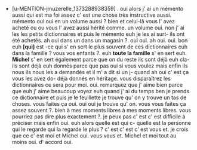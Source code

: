  * [u-MENTION-jmuzerelle_1373288938359]
	.
	 oui alors j' ai un mémento aussi qui est ma foi assez c' est une chose très instructive aussi.
	 mémento oui oui en un volume aussi ? bien et celui-là vous l' avez acheté ou ou vous l' avez aussi hérité comme.
	 un volume oui.
	 non j' ai les les petits dictionnaires et puis le mémento euh je les ai surt- ils ont été achetés.
	 ah oui dans un dans un magasin ?.
	 oui oui.
	 ah oui.
	 oui.
	 bon euh **[qui]** est -ce qui s' en sert le plus souvent de ces dictionnaires euh dans la famille ? vous vos enfants ?.
	 euh **toute la famille** s' en sert euh.
	 **Michel** s' en sert également parce que on du reste ils sont déjà euh cla- ils sont déjà euh donnés parce que pas oui si vous voulez mais enfin ils nous ils nous les a demandés et il m' a dit si un j- quand ah oui c' est ça vous les avez do- déjà donnés en héritage.
	 vous disparaîtrez les dictionnaires ce sera pour moi.
	 oui.
	 remarquez que j' aime bien parce que euh j' aime beaucoup voyez euh quand j' ai du temps ben je prends ce dictionnaire et puis je le feuillette je trouve qu' on y trouve un tas de choses.
	 vous faites ça oui.
	 oui oui je trouve qu' on.
	 vous vous faites ça assez souvent ?.
	 bien à mes moments libres à mes moments libres.
	 vous pourriez pas dire plus exactement ?.
	 je peux pas c' est c' est difficile à préciser mais enfin oui.
	 euh alors quelle est qui c- quelle est la personne qui le regarde qui la regarde le plus ? c' est c' est c' est vous et.
	 je crois que ce c' est moi et Michel oui.
	 vous vous et.
	 Michel et moi tout au moins oui.
	 d' accord oui.
	
